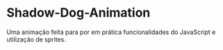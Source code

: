 # Shadow-Dog-Animation
Uma animação feita para por em prática funcionalidades do JavaScript e utilização de sprites.
